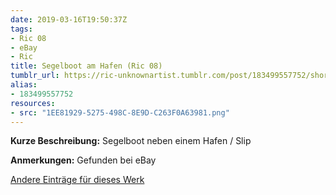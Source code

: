 ```yaml
---
date: 2019-03-16T19:50:37Z
tags:
- Ric 08
- eBay
- Ric
title: Segelboot am Hafen (Ric 08)
tumblr_url: https://ric-unknownartist.tumblr.com/post/183499557752/short-description-sailing-boat-next-to-a-harbour
alias:
- 183499557752
resources:
- src: "1EE81929-5275-498C-8E9D-C263F0A63981.png"
---
```


**Kurze Beschreibung:** Segelboot neben einem Hafen / Slip

**Anmerkungen:** Gefunden bei eBay

[Andere Einträge für dieses Werk](/de/tags/ric-08)
